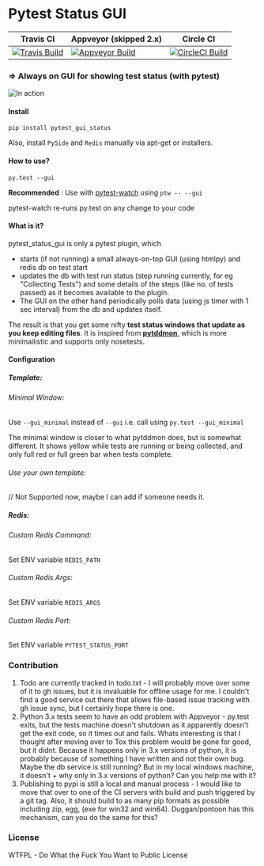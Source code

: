 Pytest Status GUI
==================

| Travis CI     | Appveyor (skipped 2.x)      | Circle CI |
| ------------- | ------------- | --------- |
|  [![Travis Build][Travis_SVG_Link]][Travis_Project_Page] | [![Appveyor Build][Appveyor_SVG_Link]][Appveyor_Project_Page] | [![CircleCI Build][CircleCI_SVG_Link]][CircleCI_Project_Page] |

### => Always on GUI for showing test status (with pytest) 

![In action][demo_gif_link]

#### Install
 `pip install pytest_gui_status`

 Also, install `PySide` and `Redis` manually via apt-get or installers.

#### How to use?
`py.test --gui`

**Recommended** : Use with [pytest-watch][ptw_gh_link] using `ptw -- --gui`

pytest-watch re-runs py.test on any change to your code

#### What is it?

pytest_status_gui is only a pytest plugin, which 

- starts (if not running) a small always-on-top GUI (using htmlpy) and redis db on test start
- updates the db with test run status (step running currently, for eg "Collecting Tests") and some details of the steps (like no. of tests passed) as it becomes available to the plugin.
- The GUI on the other hand periodically polls data (using js timer with 1 sec interval) from the db and updates itself.

The result is that you get some nifty **test status windows that update as you keep editing files**. It is inspired from **[pytddmon][pytddmon_video_link]**, which is more minimailistic and supports only nosetests.


[Travis_SVG_Link]: https://travis-ci.org/bendtherules/pytest_gui_status.svg?branch=master
[Appveyor_SVG_Link]:https://ci.appveyor.com/api/projects/status/8u7nu85k3dkhydk4?svg=true
[CircleCI_SVG_Link]:https://circleci.com/gh/bendtherules/pytest_gui_status.svg?style=svg

[Appveyor_Project_Page]:https://ci.appveyor.com/project/bendtherules/pytest-gui-status
[CircleCI_Project_Page]:https://circleci.com/gh/bendtherules/pytest_gui_status
[Travis_Project_Page]: https://travis-ci.org/bendtherules/pytest_gui_status

[ptw_gh_link]: https://github.com/joeyespo/pytest-watch
[demo_gif_link]:http://i.imgur.com/96X8AcP.gif
[pytddmon_video_link]:http://pytddmon.org/?page_id=33

#### Configuration

##### Template:
###### Minimal Window:

Use `--gui_minimal` instead of `--gui` i.e. call using `py.test --gui_minimal`

The minimal window is closer to what pytddmon does, but is somewhat different. It shows yellow while tests are running or being collected, and only full red or full green bar when tests complete.

###### Use your own template:

// Not Supported now, maybe I can add if someone needs it.

##### Redis:
###### Custom Redis Command:
Set ENV variable `REDIS_PATH`

###### Custom Redis Args:
Set ENV variable `REDIS_ARGS`


###### Custom Redis Port:
Set ENV variable `PYTEST_STATUS_PORT`



### Contribution

1. Todo are currently tracked in todo.txt - I will probably move over some of it to gh issues, but it is invaluable for offline usage for me. I couldn't find a good service out there that allows file-based issue tracking with gh issue sync, but I certainly hope there is one.
2. Python 3.x tests seem to have an odd problem with Appveyor - py.test exits, but the tests machine doesn't shutdown as it apparently doesn't get the exit code, so it times out and fails. Whats interesting is that I thought after moving over to Tox this problem would be gone for good, but it didnt. Because it happens only in 3.x versions of python, it is probably because of something I have written and not their own bug. Maybe the db service is still running? But in my local windows machine, it doesn't + why only in 3.x versions of python? Can you help me with it?
3. Publishing to pypi is still a local and manual process - I would like to move that over to one of the CI servers with build and push triggered by a git tag. Also, it should build to as many pip formats as possible including zip, egg, (exe for win32 and win64). Duggan/pontoon has this mechanism, can you do the same for this?


### License

WTFPL - Do What the Fuck You Want to Public License
